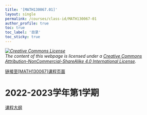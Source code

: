 ```yaml
---
title: '[MATH130067.01]'
layout: single
permalink: /courses/class-id/MATH130067-01
author_profile: true
toc: true
toc_label: '目录'
toc_sticky: true
---
```


<div class='notice--warning'>
<p><i><a rel='license' href='http://creativecommons.org/licenses/by-nc-sa/4.0/'><img alt='Creative Commons License' style='border-width:0' src='https://i.creativecommons.org/l/by-nc-sa/4.0/88x31.png' /></a><br /> The content of this webpage is licensed under a <a rel='license' href='http://creativecommons.org/licenses/by-nc-sa/4.0/'>Creative Commons Attribution-NonCommercial-ShareAlike 4.0 International License</a>.</i></p>
</div>

<a href='https://fdu-math.github.io/courses/MATH130067'>链接至[MATH130067]课程页面<a>

# 2022-2023学年第1学期

<a href='https://fdu-math.github.io/assets/docs/courses/MATH130067.01-2022-2023-1 (Encrypted).pdf'>课程大纲</a>